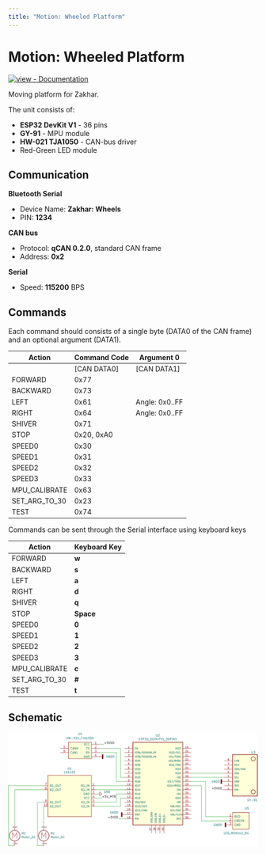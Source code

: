 ```yaml
---
title: "Motion: Wheeled Platform"
---
```

# Motion: Wheeled Platform

[![view - Documentation](https://img.shields.io/badge/Source%20Code-GitHub-blue)](https://github.com/Zakhar-the-Robot/motion_wheels "Go to Repository")

Moving platform for Zakhar.

The unit consists of:

- **ESP32 DevKit V1** - 36 pins
- **GY-91** - MPU module
- **HW-021 TJA1050** - CAN-bus driver
- Red-Green LED module

## Communication

**Bluetooth Serial**

- Device Name: **Zakhar: Wheels**
- PIN: **1234**

**CAN bus**

- Protocol: **qCAN 0.2.0**, standard CAN frame
- Address: **0x2**

**Serial**

- Speed: **115200** BPS

## Commands

Each command should consists of a single byte (DATA0 of the CAN frame) and an optional argument (DATA1).

|Action         |Command Code|Argument 0    |
|---------------|------------|--------------|
|               |[CAN DATA0] |[CAN DATA1]   |
|FORWARD        |0x77        |              |
|BACKWARD       |0x73        |              |
|LEFT           |0x61        |Angle: 0x0..FF|
|RIGHT          |0x64        |Angle: 0x0..FF|
|SHIVER         |0x71        |              |
|STOP           |0x20, 0xA0  |              |
|SPEED0         |0x30        |              |
|SPEED1         |0x31        |              |
|SPEED2         |0x32        |              |
|SPEED3         |0x33        |              |
|MPU_CALIBRATE  |0x63        |              |
|SET_ARG_TO_30  |0x23        |              |
|TEST           |0x74        |              |

Commands can be sent through the Serial interface using keyboard keys

|Action         |Keyboard Key    |
|---------------|----------------|
|FORWARD        |**w**           |
|BACKWARD       |**s**           |
|LEFT           |**a**           |
|RIGHT          |**d**           |
|SHIVER         |**q**           |
|STOP           |**Space**       |
|SPEED0         |**0**           |
|SPEED1         |**1**           |
|SPEED2         |**2**           |
|SPEED3         |**3**           |
|MPU_CALIBRATE  |**c**           |
|SET_ARG_TO_30  |**#**           |
|TEST           |**t**           |

## Schematic

<img src="motion_wheels.svg" alt="schematic" width="800">
